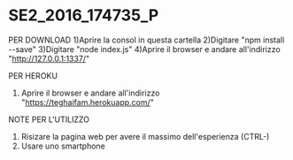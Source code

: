 # SE2_2016_174735_P

PER DOWNLOAD
1)Aprire la consol in questa cartella
2)Digitare "npm install --save"
3)Digitare "node index.js"
4)Aprire il browser e andare all'indirizzo "http://127.0.0.1:1337/"

PER HEROKU
1) Aprire il browser e andare all'indirizzo "https://teghaifam.herokuapp.com/"

NOTE PER L'UTILIZZO
1) Risizare la pagina web per avere il massimo dell'esperienza (CTRL-)
2) Usare uno smartphone
